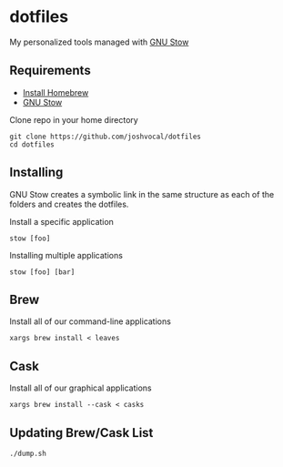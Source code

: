 # dotfiles

My personalized tools managed with [GNU Stow](https://www.gnu.org/software/stow/)

## Requirements

* [Install Homebrew](https://brew.sh)
* [GNU Stow](https://www.gnu.org/software/stow/)


Clone repo in your home directory

```
git clone https://github.com/joshvocal/dotfiles
cd dotfiles
```

## Installing

GNU Stow creates a symbolic link in the same structure as each of the folders and creates the dotfiles.

Install a specific application

```
stow [foo]
```

Installing multiple applications

```
stow [foo] [bar]
```

## Brew
Install all of our command-line applications

```
xargs brew install < leaves
```

## Cask

Install all of our graphical applications

```
xargs brew install --cask < casks
```

## Updating Brew/Cask List

```
./dump.sh
```

